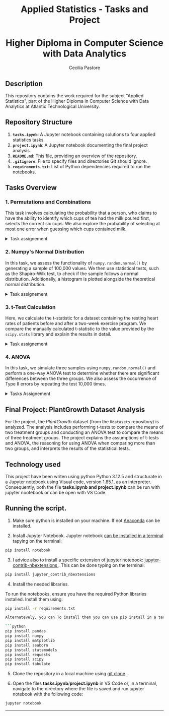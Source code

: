 <h1 align="center">Applied Statistics  - Tasks and Project</h1>
<h1 align="center">Higher Diploma in Computer Science with Data Analytics</h1>
   <p align="center">
   Cecilia Pastore 

## Description

This repository contains the work required for the subject "Applied Statistics", part of the Higher Diploma in Computer Science with Data Analytics at Atlantic Technological University.

## Repository Structure  

1. **`tasks.ipynb`**: A Jupyter notebook containing solutions to four applied statistics tasks.  
2. **`project.ipynb`**: A Jupyter notebook documenting the final project analysis.  
3. **`README.md`**: This file, providing an overview of the repository.  
4. **`.gitignore`**: File to specify files and directories Git should ignore.  
5. **`requirements.txt`**: List of Python dependencies required to run the notebooks.  

## Tasks Overview  

### 1. **Permutations and Combinations**  

This task involves calculating the probability that a person, who claims to have the ability to identify which cups of tea had the milk poured first, selects the correct six cups. We also explore the probability of selecting at most one error when guessing which cups contained milk. 

<details>
  <summary>Task assignement</summary>
<br>

>Suppose we alter the Lady Tasting Tea experiment to involve twelve cups of tea. Six have the milk in first and the other six having tea in first. A person claims they have the special power of being able to tell whether the tea or the milk went into a cup first upon tasting it. You agree to accept their claim if they can tell which of the six cups in your experiment had the milk in first.
>
>Calculate, using Python, the probability that they select the correct six cups. Here you should assume that they have no special powers in figuring it out, that they are just guessing. Remember to show and justify your workings in code and MarkDown cells.
>
>Suppose, now, you are willing to accept one error. Once they select the six cups they think had the milk in first, you will give them the benefit of the doubt should they have selected at least five of the correct cups. Calculate the probability, assuming they have no special powers, that the person makes at most one error.
>
>Would you accept two errors? Explain.
>
></p>
</details>


### 2. **Numpy's Normal Distribution**  

In this task, we assess the functionality of `numpy.random.normal()` by generating a sample of 100,000 values. We then use statistical tests, such as the Shapiro-Wilk test, to check if the sample follows a normal distribution. Additionally, a histogram is plotted alongside the theoretical normal distribution.

<details>
  <summary>Task assignement</summary>
<br>

>In this task you will assess whether numpy.random.normal() properly generates normal values. To begin, generate a sample of one hundred thousand values using the function with mean 10.0 and standard deviation 3.0.
>
>Use the scipy.stats.shapiro() function to test whether your sample came from a normal distribution. Explain the results and output.
>
>Plot a histogram of your values and plot the corresponding normal distribution probability density function on top of it.
</details>


### 3. **t-Test Calculation**  

Here, we calculate the t-statistic for a dataset containing the resting heart rates of patients before and after a two-week exercise program. We compare the manually calculated t-statistic to the value provided by the `scipy.stats` library and explain the results in detail.

<details>
  <summary>Task assignement</summary>
<br>

>Consider the following dataset containing resting heart rates for patients before and after embarking on a two-week exercise program.
>
>Calculate the t-statistic based on this data set, using Python. Compare it to the value given by scipy.stats. Explain your work and list any sources used.
>
>**Dataset**:

| Patient ID | 0  | 1  | 2  | 3  | 4  | 5  | 6  | 7  | 8  | 9  |
|------------|----|----|----|----|----|----|----|----|----|----|
| **Before** | 63 | 68 | 70 | 64 | 74 | 67 | 70 | 57 | 66 | 65 |
| **After**  | 64 | 64 | 68 | 64 | 73 | 70 | 72 | 54 | 61 | 63 |

</p>
</details>

### 4. **ANOVA**  

In this task, we simulate three samples using `numpy.random.normal()` and perform a one-way ANOVA test to determine whether there are significant differences between the three groups. We also assess the occurrence of Type II errors by repeating the test 10,000 times.


<details>
    <summary> Tasks Assignement </summary>
           <p>
              
In this test we will estimate the probability of committing a type II error in specific circumstances. To begin, create a variable called no_type_ii and set it to 0.

Now use a loop to perform the following test 10,000 times.

Use numpy.random.normal to generate three samples with 100 values each. Give each a standard deviation of 0.1. Give the first sample a mean of 4.9, the second a mean of 5.0, and the third a mean of 5.1.

Perform one-way anova on the three samples and add 1 to no_type_ii whenever a type II error occurs.

Summarize and explain your results.

</p>
</details>

## Final Project: PlantGrowth Dataset Analysis  

For the project, the *PlantGrowth* dataset (from the `Rdatasets` repository) is analyzed. The analysis includes performing t-tests to compare the means of two treatment groups and conducting an ANOVA test to compare the means of three treatment groups. The project explains the assumptions of t-tests and ANOVA, the reasoning for using ANOVA when comparing more than two groups, and interprets the results of the statistical tests.

## Technology used 

This project have been writen using python Python 3.12.5 and structurate in a Jupyter notebook using Visual code, version 1.85.1, as an interpreter. Consequently, both the file **tasks.ipynb and project.ipynb** can be run with  jupyter nootebook or can be open with VS Code. 

## Running the script.

1. Make sure python is installed on your machine. If not [Anaconda](https://www.anaconda.com/) can be installed.

2. Install Jupyter Notebook. Jupyter notebook [can be installed in a terminal](https://jupyter.org/install) tapying on the terminal:

```python
pip install notebook
```
3. I advice also to install a specific extension of jupyter notebook: [jupyter-contrib-nbextensions ](https://pypi.org/project/jupyter-contrib-nbextensions/). This can be done typing on the terminal:

```python
pip install jupyter_contrib_nbextensions
```

4. Install the  needed libraries.

To run the notebooks, ensure you have the required Python libraries installed. Install them using:  

```bash  
pip install -r requirements.txt

Alternatevely, you can To install them you can use pip install in a terminal, or command prompt, followed by the librarys:

```python
pip install pandas
pip install numpy
pip install matplotlib
pip install seaborn
pip install statsmodels
pip install requests
pip install scipy
pip install tabulate
``` 

5. Clone the repository in a local machine using [git clone](https://robots.net/how-to-guide/how-to-download-a-github-repository/).

6. Open the files **tasks.ipynb**/**project.ipynb** in VS Code or, in a terminal, navigate to the directory where the file is saved and run jupyter notebook with the following code:

```python
jupyter notebook
```
---


